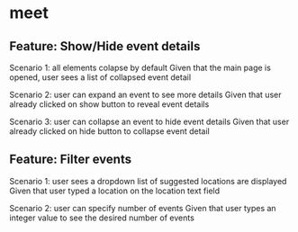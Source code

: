 # meet

## Feature: Show/Hide event details

  Scenario 1: all elements colapse by default
     Given that the main page is opened, user sees a list of collapsed event detail
   
  Scenario 2: user can expand an event to see more details
     Given that user already clicked on show button to reveal event details
     
  Scenario 3: user can collapse an event to hide event details
     Given that user already clicked on hide button to collapse event detail
     

## Feature: Filter events 

  Scenario 1: user sees a dropdown list of suggested locations are displayed 
     Given that user typed a location on the location text field
     
  Scenario 2: user can specify number of events
    Given that user types an integer value to see the desired number of events 
     
    
